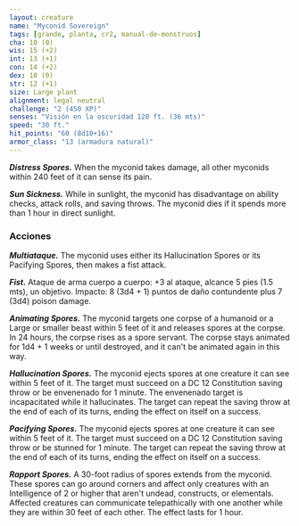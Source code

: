 ```yaml
---
layout: creature
name: "Myconid Sovereign"
tags: [grande, planta, cr2, manual-de-monstruos]
cha: 10 (0)
wis: 15 (+2)
int: 13 (+1)
con: 14 (+2)
dex: 10 (0)
str: 12 (+1)
size: Large plant
alignment: legal neutral
challenge: "2 (450 XP)"
senses: "Visión en la oscuridad 120 ft. (36 mts)"
speed: "30 ft."
hit_points: "60 (8d10+16)"
armor_class: "13 (armadura natural)"
---
```


***Distress Spores.*** When the myconid takes damage, all other myconids within 240 feet of it can sense its pain.

***Sun Sickness.*** While in sunlight, the myconid has disadvantage on ability checks, attack rolls, and saving throws. The myconid dies if it spends more than 1 hour in direct sunlight.

### Acciones

***Multiataque.*** The myconid uses either its Hallucination Spores or its Pacifying Spores, then makes a fist attack.

***Fist.*** Ataque de arma cuerpo a cuerpo: +3 al ataque, alcance 5 pies (1.5 mts), un objetivo. Impacto: 8 (3d4 + 1) puntos de daño contundente plus 7 (3d4) poison damage.

***Animating Spores.*** The myconid targets one corpse of a humanoid or a Large or smaller beast within 5 feet of it and releases spores at the corpse. In 24 hours, the corpse rises as a spore servant. The corpse stays animated for 1d4 + 1 weeks or until destroyed, and it can't be animated again in this way.

***Hallucination Spores.*** The myconid ejects spores at one creature it can see within 5 feet of it. The target must succeed on a DC 12 Constitution saving throw or be envenenado for 1 minute. The envenenado target is incapacitated while it hallucinates. The target can repeat the saving throw at the end of each of its turns, ending the effect on itself on a success.

***Pacifying Spores.*** The myconid ejects spores at one creature it can see within 5 feet of it. The target must succeed on a DC 12 Constitution saving throw or be stunned for 1 minute. The target can repeat the saving throw at the end of each of its turns, ending the effect on itself on a success.

***Rapport Spores.*** A 30-foot radius of spores extends from the myconid. These spores can go around corners and affect only creatures with an Intelligence of 2 or higher that aren't undead, constructs, or elementals. Affected creatures can communicate telepathically with one another while they are within 30 feet of each other. The effect lasts for 1 hour.